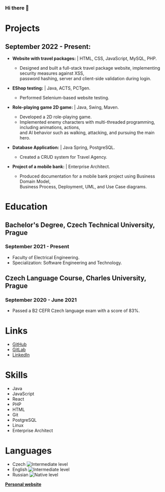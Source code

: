 ### Hi there 👋

# Projects

## September 2022 - Present:

- **Website with travel packages:**
  | HTML, CSS, JavaScript, MySQL, PHP.
  - Designed and built a full-stack travel package website, implementing security measures against XSS, \
    password hashing, server and client-side validation during login.

- **EShop testing:**
  | Java, ACTS, PCTgen.
  - Performed Selenium-based website testing.

- **Role-playing game 2D game:**
  | Java, Swing, Maven.
  - Developed a 2D role-playing game.
  - Implemented enemy characters with multi-threaded programming, including animations, actions,\
and AI behavior such as walking, attacking, and pursuing the main hero.

- **Database Application:**
  | Java Spring, PostgreSQL.
  - Created a CRUD system for Travel Agency.

- **Project of a mobile bank:**
  | Enterprise Architect.
  - Produced documentation for a mobile bank project using Business Domain Model,\
    Business Process, Deployment, UML, and Use Case diagrams.

# Education

## Bachelor's Degree, Czech Technical University, Prague
  ### September 2021 - Present
  - Faculty of Electrical Engineering.
  - Specialization: Software Engineering and Technology.

## Czech Language Course, Charles University, Prague
 ### September 2020 - June 2021
  - Passed a B2 CEFR Czech language exam with a score of 83%.

# Links

- [GitHub](https://github.com/mathewtroy/)
- [GitLab](https://gitlab.fel.cvut.cz/krossale/)
- [LinkedIn](https://www.linkedin.com/in/aleksandrkross/)

# Skills

- Java
- JavaScript
- React
- PHP
- HTML
- Git
- PostgreSQL
- Linux
- Enterprise Architect

# Languages

- Czech ![Intermediate level](images/middle.png)
- English ![Intermediate level](images/middle.png)
- Russian ![Native level](images/native.png)


[**Personal website**](https://mathewtroy.github.io/react_cv/)

<!--
**mathewtroy/mathewtroy** is a ✨ _special_ ✨ repository because its `README.md` (this file) appears on your GitHub profile.

Here are some ideas to get you started:

- 🔭 I’m currently working on ...
- 🌱 I’m currently learning ...
- 👯 I’m looking to collaborate on ...
- 🤔 I’m looking for help with ...
- 💬 Ask me about ...
- 📫 How to reach me: ...
- 😄 Pronouns: ...
- ⚡ Fun fact: ...
-->

